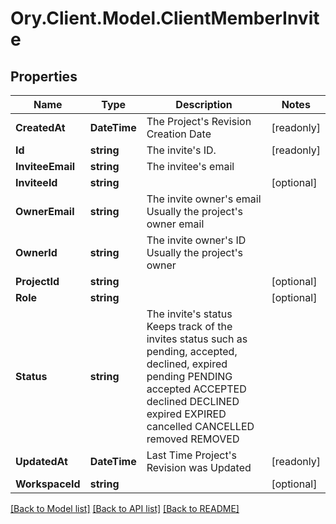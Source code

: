 # Ory.Client.Model.ClientMemberInvite

## Properties

Name | Type | Description | Notes
------------ | ------------- | ------------- | -------------
**CreatedAt** | **DateTime** | The Project&#39;s Revision Creation Date | [readonly] 
**Id** | **string** | The invite&#39;s ID. | [readonly] 
**InviteeEmail** | **string** | The invitee&#39;s email | 
**InviteeId** | **string** |  | [optional] 
**OwnerEmail** | **string** | The invite owner&#39;s email Usually the project&#39;s owner email | 
**OwnerId** | **string** | The invite owner&#39;s ID Usually the project&#39;s owner | 
**ProjectId** | **string** |  | [optional] 
**Role** | **string** |  | [optional] 
**Status** | **string** | The invite&#39;s status Keeps track of the invites status such as pending, accepted, declined, expired pending PENDING accepted ACCEPTED declined DECLINED expired EXPIRED cancelled CANCELLED removed REMOVED | 
**UpdatedAt** | **DateTime** | Last Time Project&#39;s Revision was Updated | [readonly] 
**WorkspaceId** | **string** |  | [optional] 

[[Back to Model list]](../README.md#documentation-for-models) [[Back to API list]](../README.md#documentation-for-api-endpoints) [[Back to README]](../README.md)

